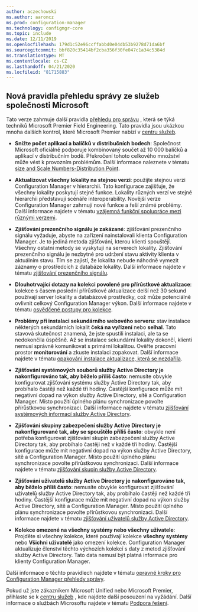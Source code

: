 ```yaml
---
author: aczechowski
ms.author: aaroncz
ms.prod: configuration-manager
ms.technology: configmgr-core
ms.topic: include
ms.date: 12/11/2019
ms.openlocfilehash: 179d1c52e96ccffabbd0e04db53b9278d71da6bf
ms.sourcegitcommit: bbf820c35414bf2cba356f30fe047c1a34c5384d
ms.translationtype: MT
ms.contentlocale: cs-CZ
ms.lasthandoff: 04/21/2020
ms.locfileid: "81715883"
---
```

## <a name="new-management-insight-rules-from-microsoft-services"></a><a name="bkmk_rules"></a>Nová pravidla přehledu správy ze služeb společnosti Microsoft

<!--3607758-->

Tato verze zahrnuje další pravidla [přehledu pro správu](../../../../servers/manage/management-insights.md) , která se týká techniků Microsoft Premier Field Engineering. Tato pravidla jsou ukázkou mnoha dalších kontrol, které Microsoft Premier nabízí v [centru služeb](https://docs.microsoft.com/services-hub/health/getting_started_with_on_demand_assessments).

- **Snižte počet aplikací a balíčků v distribučních bodech**: Společnost Microsoft oficiálně podporuje kombinovaný součet až 10 000 balíčků a aplikací v distribučním bodě. Překročení tohoto celkového množství může vést k provozním problémům. Další informace naleznete v tématu [size and Scale Numbers-Distribution Point](../../../../plan-design/configs/size-and-scale-numbers.md#distribution-point).

- **Aktualizovat všechny lokality na stejnou verzi**: použijte stejnou verzi Configuration Manager v hierarchii. Tato konfigurace zajišťuje, že všechny lokality poskytují stejné funkce. Lokality různých verzí ve stejné hierarchii představují scénáře interoperability. Novější verze Configuration Manager zahrnují nové funkce a řeší známé problémy. Další informace najdete v tématu [vzájemná funkční spolupráce mezi různými verzemi](../../../../plan-design/hierarchy/interoperability-between-different-versions.md).

- **Zjišťování prezenčního signálu je zakázané**: zjišťování prezenčního signálu vyžaduje, abyste na zařízení nainstalovali klienta Configuration Manager. Je to jediná metoda zjišťování, kterou klienti spouštějí. Všechny ostatní metody se vyskytují na serverech lokality. Zjišťování prezenčního signálu je nezbytné pro udržení stavu aktivity klienta v aktuálním stavu. Tím se zajistí, že lokalita nebude náhodně vymezit záznamy o prostředcích z databáze lokality. Další informace najdete v tématu [zjišťování prezenčního signálu](../../../../servers/deploy/configure/about-discovery-methods.md#bkmk_aboutHeartbeat).

- **Dlouhotrvající dotazy na kolekci povolené pro přírůstkové aktualizace**: kolekce s časem poslední přírůstkové aktualizace delší než 30 sekund používají server lokality a databázové prostředky, což může potenciálně ovlivnit celkový Configuration Manager výkon. Další informace najdete v tématu [osvědčené postupy pro kolekce](../../../../clients/manage/collections/best-practices-for-collections.md).

- **Problémy při instalaci sekundárního webového serveru**: stav instalace některých sekundárních lokalit **čeká na vyřízení** nebo **selhal**. Tato stavová skutečnost znamená, že jste spustili instalaci, ale ta se nedokončila úspěšně. Až se instalace sekundární lokality dokončí, klienti nemusí správně komunikovat s primární lokalitou. Ověřte pracovní prostor **monitorování** a zkuste instalaci zopakovat. Další informace najdete v tématu [opakování instalace aktualizace, která se nezdařila](../../../../servers/manage/install-in-console-updates.md#bkmk_retry).

- **Zjišťování systémových souborů služby Active Directory je nakonfigurováno tak, aby běželo příliš často**: nemusíte obvykle konfigurovat zjišťování systému služby Active Directory tak, aby probíhalo častěji než každé tři hodiny. Častější konfigurace může mít negativní dopad na výkon služby Active Directory, sítě a Configuration Manager. Místo použití úplného plánu synchronizace povolte přírůstkovou synchronizaci. Další informace najdete v tématu [zjišťování systémových informací služby Active Directory](../../../../servers/deploy/configure/about-discovery-methods.md#bkmk_aboutSystem).

- **Zjišťování skupiny zabezpečení služby Active Directory je nakonfigurované tak, aby se spouštělo příliš často**: obvykle není potřeba konfigurovat zjišťování skupin zabezpečení služby Active Directory tak, aby probíhalo častěji než v každé tři hodiny. Častější konfigurace může mít negativní dopad na výkon služby Active Directory, sítě a Configuration Manager. Místo použití úplného plánu synchronizace povolte přírůstkovou synchronizaci. Další informace najdete v tématu [zjišťování skupin služby Active Directory](../../../../servers/deploy/configure/about-discovery-methods.md#bkmk_aboutGroup).

- **Zjišťování uživatelů služby Active Directory je nakonfigurováno tak, aby běželo příliš často**: nemusíte obvykle konfigurovat zjišťování uživatelů služby Active Directory tak, aby probíhalo častěji než každé tři hodiny. Častější konfigurace může mít negativní dopad na výkon služby Active Directory, sítě a Configuration Manager. Místo použití úplného plánu synchronizace povolte přírůstkovou synchronizaci. Další informace najdete v tématu [zjišťování uživatelů služby Active Directory](../../../../servers/deploy/configure/about-discovery-methods.md#bkmk_aboutUser).

- **Kolekce omezené na všechny systémy nebo všechny uživatele**: Projděte si všechny kolekce, které používají kolekce **všechny systémy** nebo **Všichni uživatelé** jako omezení kolekce. Configuration Manager aktualizuje členství těchto výchozích kolekcí s daty z metod zjišťování služby Active Directory. Tato data nemusí být platná informace pro klienty Configuration Manager.

Další informace o těchto pravidlech najdete v tématu [opravné kroky pro Configuration Manager přehledy správy](https://docs.microsoft.com/services-hub/health/remediation-steps-configmgr).

Pokud už jste zákazníkem Microsoft Unified nebo Microsoft Premier, přihlaste se k [centru služeb](https://serviceshub.microsoft.com/assessments/) , kde najdete další posouzení na vyžádání. Další informace o službách Microsoftu najdete v tématu [Podpora řešení](https://www.microsoft.com/enterprise/services/support).

